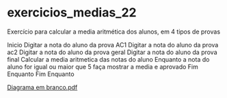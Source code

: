 # exercicios_medias_22
Exercício para calcular a media aritmética dos alunos, em 4 tipos de provas

Inicio 
  Digitar a nota do aluno da prova AC1
  Digitar a nota do aluno da prova ac2
  Digitar a nota do aluno da prova geral
  Digitar a nota do aluno da prova final
   Calcular a media aritmetica das notas do aluno
Enquanto a nota do aluno for igual ou maior que 5 faça
mostrar a media e aprovado
Fim Enquanto
Fim Enquanto

[Diagrama em branco.pdf](https://github.com/LeonardoGPL/exercicios_medias_22/files/8558895/Diagrama.em.branco.pdf)
